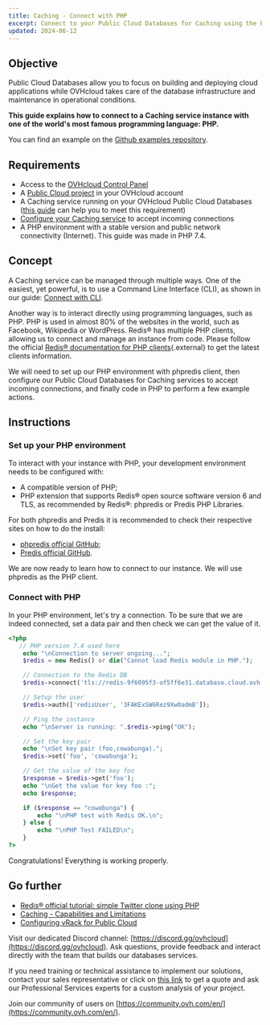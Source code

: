 ```yaml
---
title: Caching - Connect with PHP
excerpt: Connect to your Public Cloud Databases for Caching using the PHP programming language
updated: 2024-06-12
---
```


## Objective

Public Cloud Databases allow you to focus on building and deploying cloud applications while OVHcloud takes care of the database infrastructure and maintenance in operational conditions.

**This guide explains how to connect to a Caching service instance with one of the world's most famous programming language: PHP.**

You can find an example on the [Github examples repository](https://github.com/ovh/public-cloud-databases-examples/tree/main/databases/redis/php/hello-world).

## Requirements

- Access to the [OVHcloud Control Panel](https://www.ovh.com/auth/?action=gotomanager&from=https://www.ovh.pl/&ovhSubsidiary=pl)
- A [Public Cloud project](https://www.ovhcloud.com/pl/public-cloud/) in your OVHcloud account
- A Caching service running on your OVHcloud Public Cloud Databases ([this guide](/pages/public_cloud/public_cloud_databases/databases_01_order_control_panel) can help you to meet this requirement)
- [Configure your Caching service](/pages/public_cloud/public_cloud_databases/redis_08_prepare_for_incoming_connections) to accept incoming connections
- A PHP environment with a stable version and public network connectivity (Internet). This guide was made in PHP 7.4.

## Concept

A Caching service can be managed through multiple ways.
One of the easiest, yet powerful, is to use a Command Line Interface (CLI), as shown in our guide: [Connect with CLI](/pages/public_cloud/public_cloud_databases/redis_03_connect_cli).

Another way is to interact directly using programming languages, such as PHP.
PHP is used in almost 80% of the websites in the world, such as Facebook, Wikipedia or WordPress.
Redis® has multiple PHP clients, allowing us to connect and manage an instance from code. Please follow the official [Redis® documentation for PHP clients](https://redis.io/clients#php){.external} to get the latest clients information.

We will need to set up our PHP environment with phpredis client, then configure our Public Cloud Databases for Caching services to accept incoming connections, and finally code in PHP to perform a few example actions.

## Instructions

### Set up your PHP environment

To interact with your instance with PHP, your development environment needs to be configured with:

- A compatible version of PHP;
- PHP extension that supports Redis® open source software version 6 and TLS, as recommended by Redis®: phpredis or Predis PHP Libraries.

For both phpredis and Predis it is recommended to check their respective sites on how to do the install:

- [phpredis official GitHub](https://github.com/phpredis/phpredis);
- [Predis official GitHub](https://github.com/predis/predis).

We are now ready to learn how to connect to our instance. We will use phpredis as the PHP client.

### Connect with PHP

In your PHP environment, let's try a connection. To be sure that we are indeed connected, set a data pair and then check we can get the value of it.

```php
<?php
   // PHP version 7.4 used here
	echo "\nConnection to server ongoing...";
	$redis = new Redis() or die("Cannot load Redis module in PHP.");

	// Connection to the Redis DB
	$redis->connect('tls://redis-9f6095f3-of5ff6e31.database.cloud.ovh.net', 20185);

	// Setup the user
	$redis->auth(['redisUser', '3FAKExSW6Rez9Xw0admB']);

	// Ping the instance
	echo "\nServer is running: ".$redis->ping("OK");

	// Set the key pair
	echo "\nSet key pair (foo,cowabunga).";
	$redis->set('foo', 'cowabunga');

	// Get the value of the key foo
	$response = $redis->get('foo');
	echo "\nGet the value for key foo :";
	echo $response;

	if ($response == "cowabunga") {
		echo "\nPHP test with Redis OK.\n";
	} else {
		echo "\nPHP Test FAILED\n";
	}
?>
```
Congratulations! Everything is working properly.

## Go further

- [Redis® official tutorial: simple Twitter clone using PHP](https://redis.io/topics/twitter-clone)
- [Caching - Capabilities and Limitations](/pages/public_cloud/public_cloud_databases/redis_01_capabilities)
- [Configuring vRack for Public Cloud](/pages/public_cloud/public_cloud_network_services/getting-started-07-creating-vrack)

Visit our dedicated Discord channel: [https://discord.gg/ovhcloud](https://discord.gg/ovhcloud). Ask questions, provide feedback and interact directly with the team that builds our databases services.

If you need training or technical assistance to implement our solutions, contact your sales representative or click on [this link](/links/professional-services) to get a quote and ask our Professional Services experts for a custom analysis of your project.

Join our community of users on [https://community.ovh.com/en/](https://community.ovh.com/en/).
